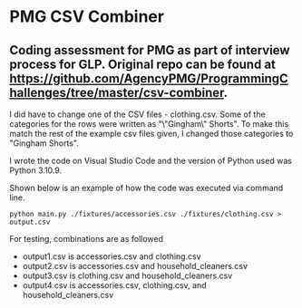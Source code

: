 # PMG CSV Combiner
## Coding assessment for PMG as part of interview process for GLP. Original repo can be found at https://github.com/AgencyPMG/ProgrammingChallenges/tree/master/csv-combiner.

I did have to change one of the CSV files - clothing.csv. Some of the categories for the rows were written as "\\\"Gingham\\\" Shorts". To make this match the rest of the example csv files given, I changed those categories to "Gingham Shorts". 

I wrote the code on Visual Studio Code and the version of Python used was Python 3.10.9. 

Shown below is an example of how the code was executed via command line.
```
python main.py ./fixtures/accessories.csv ./fixtures/clothing.csv > output.csv
```

For testing, combinations are as followed
* output1.csv is accessories.csv and clothing.csv
* output2.csv is accessories.csv and household_cleaners.csv
* output3.csv is clothing.csv and household_cleaners.csv
* output4.csv is accessories.csv, clothing.csv, and household_cleaners.csv
